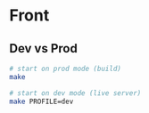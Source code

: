 # Front

## Dev vs Prod

```bash
# start on prod mode (build)
make

# start on dev mode (live server)
make PROFILE=dev
```
